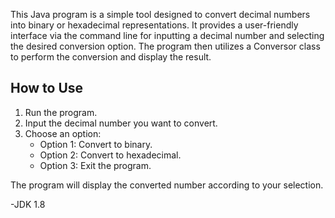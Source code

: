 This Java program is a simple tool designed to convert decimal numbers into binary or hexadecimal representations. It provides a user-friendly interface via the command line for inputting a decimal number and selecting the desired conversion option. The program then utilizes a Conversor class to perform the conversion and display the result.

## How to Use

1. Run the program.
2. Input the decimal number you want to convert.
3. Choose an option:
   - Option 1: Convert to binary.
   - Option 2: Convert to hexadecimal.
   - Option 3: Exit the program.
     
The program will display the converted number according to your selection.

-JDK 1.8

